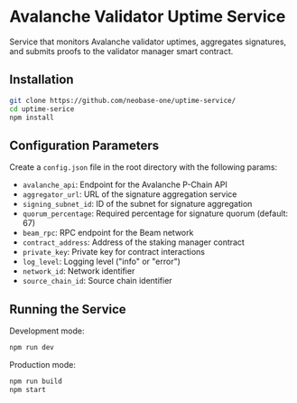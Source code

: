 # Avalanche Validator Uptime Service

Service that monitors Avalanche validator uptimes, aggregates signatures, and submits proofs to the validator manager smart contract.

## Installation

```bash
git clone https://github.com/neobase-one/uptime-service/
cd uptime-serice
npm install
```

## Configuration Parameters

Create a `config.json` file in the root directory with the following params:

- `avalanche_api`: Endpoint for the Avalanche P-Chain API
- `aggregator_url`: URL of the signature aggregation service
- `signing_subnet_id`: ID of the subnet for signature aggregation
- `quorum_percentage`: Required percentage for signature quorum (default: 67)
- `beam_rpc`: RPC endpoint for the Beam network
- `contract_address`: Address of the staking manager contract
- `private_key`: Private key for contract interactions
- `log_level`: Logging level ("info" or "error")
- `network_id`: Network identifier
- `source_chain_id`: Source chain identifier

## Running the Service

Development mode:
```bash
npm run dev
```

Production mode:
```bash
npm run build
npm start
```